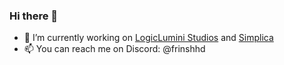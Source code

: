 ### Hi there 👋

- 🔭 I’m currently working on [LogicLumini Studios](https://logic.anturnia.net/) and [Simplica](https://shorl.me/simplica)
- 📫 You can reach me on Discord: @frinshhd
<!--
**FrinshHD/FrinshHD** is a ✨ _special_ ✨ repository because its `README.md` (this file) appears on your GitHub profile.

Here are some ideas to get you started:

- 🔭 I’m currently working on ...
- 🌱 I’m currently learning ...
- 👯 I’m looking to collaborate on ...
- 🤔 I’m looking for help with ...
- 💬 Ask me about ...
- 📫 How to reach me: ...
- 😄 Pronouns: ...
- ⚡ Fun fact: ...
-->
